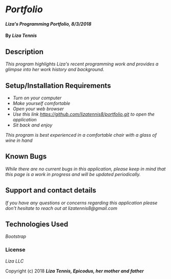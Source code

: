 # _Portfolio_

#### _Liza's Programming Portfolio, 8/3/2018_

#### By _**Liza Tennis**_

## Description

_This program highlights Liza's recent programming work and provides a glimpse into her work history and background._

## Setup/Installation Requirements

* _Turn on your computer_
* _Make yourself comfortable_
* _Open your web browser_
* _Use this link https://github.com/lizatennis8/portfolio.git to open the application_
* _Sit back and enjoy_

_This program is best experienced in a comfortable chair with a glass of wine in hand_

## Known Bugs

_While there are no current bugs in this application, please keep in mind that this page is a work in progress and will be updated periodically._

## Support and contact details

_If you have any questions or concerns regarding this application please don't hesitate to reach out at lizatennis8@gmail.com_

## Technologies Used

_Bootstrap_

### License

*Liza LLC*

Copyright (c) 2018 **_Liza Tennis, Epicodus, her mother and father_**
